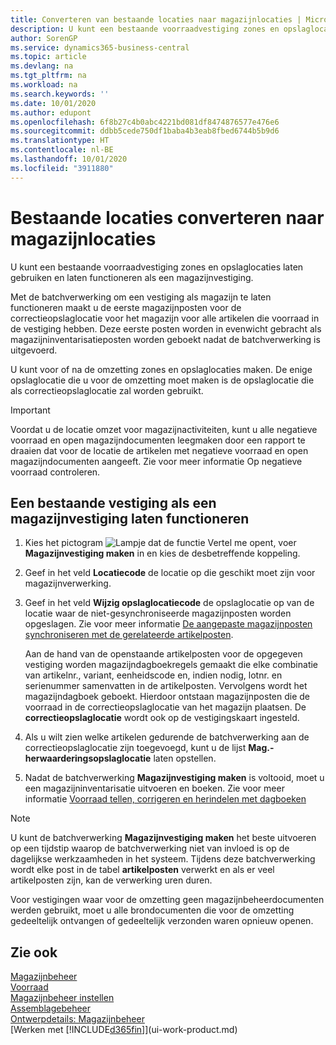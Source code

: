```yaml
---
title: Converteren van bestaande locaties naar magazijnlocaties | Microsoft Docs
description: U kunt een bestaande voorraadvestiging zones en opslaglocaties laten gebruiken en laten functioneren als een magazijnvestiging.
author: SorenGP
ms.service: dynamics365-business-central
ms.topic: article
ms.devlang: na
ms.tgt_pltfrm: na
ms.workload: na
ms.search.keywords: ''
ms.date: 10/01/2020
ms.author: edupont
ms.openlocfilehash: 6f8b27c4b0abc4221bd081df8474876577e476e6
ms.sourcegitcommit: ddbb5cede750df1baba4b3eab8fbed6744b5b9d6
ms.translationtype: HT
ms.contentlocale: nl-BE
ms.lasthandoff: 10/01/2020
ms.locfileid: "3911880"
---
```

# <a name="convert-existing-locations-to-warehouse-locations"></a>Bestaande locaties converteren naar magazijnlocaties
U kunt een bestaande voorraadvestiging zones en opslaglocaties laten gebruiken en laten functioneren als een magazijnvestiging.  

Met de batchverwerking om een vestiging als magazijn te laten functioneren maakt u de eerste magazijnposten voor de correctieopslaglocatie voor het magazijn voor alle artikelen die voorraad in de vestiging hebben. Deze eerste posten worden in evenwicht gebracht als magazijninventarisatieposten worden geboekt nadat de batchverwerking is uitgevoerd.  

U kunt voor of na de omzetting zones en opslaglocaties maken. De enige opslaglocatie die u voor de omzetting moet maken is de opslaglocatie die als correctieopslaglocatie zal worden gebruikt.  

> [!IMPORTANT]  
>  Voordat u de locatie omzet voor magazijnactiviteiten, kunt u alle negatieve voorraad en open magazijndocumenten leegmaken door een rapport te draaien dat voor de locatie de artikelen met negatieve voorraad en open magazijndocumenten aangeeft. Zie voor meer informatie Op negatieve voorraad controleren.  

## <a name="to-enable-an-existing-location-to-operate-as-a-warehouse-location"></a>Een bestaande vestiging als een magazijnvestiging laten functioneren  
1.  Kies het pictogram ![Lampje dat de functie Vertel me opent](media/ui-search/search_small.png "Vertel me wat u wilt doen"), voer **Magazijnvestiging maken** in en kies de desbetreffende koppeling.  
2.  Geef in het veld **Locatiecode** de locatie op die geschikt moet zijn voor magazijnverwerking.  
3.  Geef in het veld **Wijzig opslaglocatiecode** de opslaglocatie op van de locatie waar de niet-gesynchroniseerde magazijnposten worden opgeslagen. Zie voor meer informatie [De aangepaste magazijnposten synchroniseren met de gerelateerde artikelposten](inventory-how-count-adjust-reclassify.md#to-synchronize-the-adjusted-warehouse-entries-with-the-related-item-ledger-entries).  

    Aan de hand van de openstaande artikelposten voor de opgegeven vestiging worden magazijndagboekregels gemaakt die elke combinatie van artikelnr., variant, eenheidscode en, indien nodig, lotnr. en serienummer samenvatten in de artikelposten. Vervolgens wordt het magazijndagboek geboekt. Hierdoor ontstaan magazijnposten die de voorraad in de correctieopslaglocatie van het magazijn plaatsen. De **correctieopslaglocatie** wordt ook op de vestigingskaart ingesteld.  

4.  Als u wilt zien welke artikelen gedurende de batchverwerking aan de correctieopslaglocatie zijn toegevoegd, kunt u de lijst **Mag.-herwaarderingsopslaglocatie** laten opstellen.  
5.  Nadat de batchverwerking **Magazijnvestiging maken** is voltooid, moet u een magazijninventarisatie uitvoeren en boeken. Zie voor meer informatie [Voorraad tellen, corrigeren en herindelen met dagboeken](inventory-how-count-adjust-reclassify.md)  

> [!NOTE]  
>  U kunt de batchverwerking **Magazijnvestiging maken** het beste uitvoeren op een tijdstip waarop de batchverwerking niet van invloed is op de dagelijkse werkzaamheden in het systeem. Tijdens deze batchverwerking wordt elke post in de tabel **artikelposten** verwerkt en als er veel artikelposten zijn, kan de verwerking uren duren.  

 Voor vestigingen waar voor de omzetting geen magazijnbeheerdocumenten werden gebruikt, moet u alle brondocumenten die voor de omzetting gedeeltelijk ontvangen of gedeeltelijk verzonden waren opnieuw openen.  

## <a name="see-also"></a>Zie ook  
[Magazijnbeheer](warehouse-manage-warehouse.md)  
[Voorraad](inventory-manage-inventory.md)  
[Magazijnbeheer instellen](warehouse-setup-warehouse.md)     
[Assemblagebeheer](assembly-assemble-items.md)    
[Ontwerpdetails: Magazijnbeheer](design-details-warehouse-management.md)  
[Werken met [!INCLUDE[d365fin](includes/d365fin_md.md)]](ui-work-product.md)
